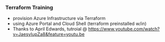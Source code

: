 ### Terraform Training  
- provision Azure Infrastructure via Terraform  
- using Azure Portal and Cloud Shell (terraform preinstalled w/in)  
- Thanks to April Edwards, tutroial @ https://www.youtube.com/watch?v=JaesylupZa8&feature=youtu.be   